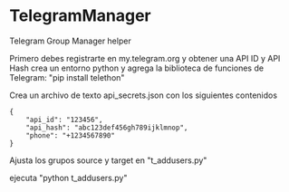 # TelegramManager
Telegram Group Manager helper

Primero debes registrarte en my.telegram.org y obtener una API ID y API Hash
crea un entorno python y agrega la biblioteca de funciones de Telegram: "pip install telethon"

Crea un archivo de texto api_secrets.json con los siguientes contenidos

```
{
    "api_id": "123456",
    "api_hash": "abc123def456gh789ijklmnop",
    "phone": "+1234567890"
}
```

Ajusta los grupos source y target en "t_addusers.py"

ejecuta "python t_addusers.py"
